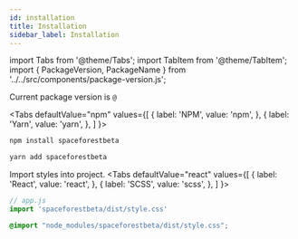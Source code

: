```yaml
---
id: installation
title: Installation
sidebar_label: Installation
---
```

import Tabs from '@theme/Tabs';
import TabItem from '@theme/TabItem';
import { PackageVersion, PackageName } from '../../src/components/package-version.js';

Current package version is <code><PackageName/>@<PackageVersion /></code>

<Tabs
  defaultValue="npm"
  values={[
    { label: 'NPM', value: 'npm', },
    { label: 'Yarn', value: 'yarn', },
  ]
}>
  <TabItem value="npm">

  ```bash
  npm install spaceforestbeta
  ```

  </TabItem>
  <TabItem value="yarn">

  ```bash
  yarn add spaceforestbeta
  ```

  </TabItem>
</Tabs>


Import styles into project.
<Tabs
  defaultValue="react"
  values={[
    { label: 'React', value: 'react', },
    { label: 'SCSS', value: 'scss', },
  ]
}>
  <TabItem value="react">

  ```js
  // app.js
  import 'spaceforestbeta/dist/style.css'
  ```

  </TabItem>
  <TabItem value="scss">

  ```scss
  @import "node_modules/spaceforestbeta/dist/style.css";
  ```

  </TabItem>
</Tabs>
